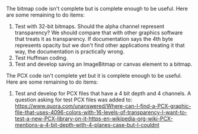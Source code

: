 The bitmap code isn't complete but is complete enough to be useful.
Here are some remaining to do items:
1. Test with 32-bit bitmaps.  Should the alpha channel represent transparency?  We should compare that with other graphics software that treats it as transparency.
If documentation says the 4th byte represents opacity but we don't find other applications treating it that way, the documentation is practically wrong.
2. Test Huffman coding.
3. Test and develop saving an ImageBitmap or canvas element to a bitmap.

The PCX code isn't complete yet but it is complete enough to be useful.
Here are some remaining to do items:
1. Test and develop for PCX files that have a 4 bit depth and 4 channels.
A question asking for test PCX files was added to:
https://www.quora.com/unanswered/Where-can-I-find-a-PCX-graphic-file-that-uses-4096-colors-with-16-levels-of-transparency-I-want-to-test-a-new-PCX-library-on-it-https-en-wikipedia-org-wiki-PCX-mentions-a-4-bit-depth-with-4-planes-case-but-I-couldnt